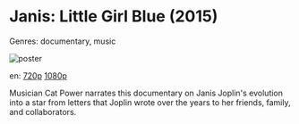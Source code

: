 # Janis: Little Girl Blue (2015)

Genres: documentary, music

![poster](http://image.tmdb.org/t/p/w500/qosDLnAcHRAUjgmZIU0c1ktEhx2.jpg)

en:
  [720p](magnet:?xt=urn:btih:698350B72BF69CA94A062A817FB3351C157AFB6B&tr=udp://glotorrents.pw:6969/announce&tr=udp://tracker.opentrackr.org:1337/announce&tr=udp://torrent.gresille.org:80/announce&tr=udp://tracker.openbittorrent.com:80&tr=udp://tracker.coppersurfer.tk:6969&tr=udp://tracker.leechers-paradise.org:6969&tr=udp://p4p.arenabg.ch:1337&tr=udp://tracker.internetwarriors.net:1337)
  [1080p](magnet:?xt=urn:btih:051A1EE2073898670CD4AFCDC3DBDD5A257CCE60&tr=udp://glotorrents.pw:6969/announce&tr=udp://tracker.opentrackr.org:1337/announce&tr=udp://torrent.gresille.org:80/announce&tr=udp://tracker.openbittorrent.com:80&tr=udp://tracker.coppersurfer.tk:6969&tr=udp://tracker.leechers-paradise.org:6969&tr=udp://p4p.arenabg.ch:1337&tr=udp://tracker.internetwarriors.net:1337)
  


Musician Cat Power narrates this documentary on Janis Joplin's evolution into a star from letters that Joplin wrote over the years to her friends, family, and collaborators.